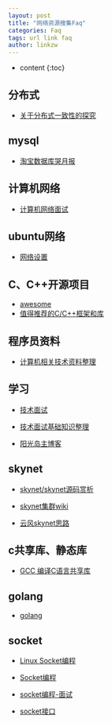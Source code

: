 ```yaml
---
layout: post
title: "网络资源搜集Faq"
categories: Faq
tags: url link faq
author: linkzw
---
```


* content
{:toc}


## 分布式

* [关于分布式一致性的探究](http://www.hollischuang.com/archives/663)



## mysql

* [淘宝数据库哭月报](http://mysql.taobao.org/monthly/)

## 计算机网络

* [计算机网络面试](http://www.cnblogs.com/zyf-zhaoyafei/p/4716297.html)

## ubuntu网络

* [网络设置](http://wiki.ubuntu.org.cn/UbuntuManual:%E7%BD%91%E7%BB%9C%E8%AE%BE%E7%BD%AE#.E7.AC.AC_10_.E7.AB.A0_-_.E7.BD.91.E7.BB.9C.E8.AE.BE.E7.BD.AE)



## C、C++开源项目

* [awesome](https://github.com/jobbole/awesome-c-cn)
* [值得推荐的C/C++框架和库](https://www.ezlippi.com/blog/2014/12/c-open-project.html)


## 程序员资料

* [计算机相关技术资料整理](https://github.com/EZLippi/practical-programming-books)


## 学习

* [技术面试](https://github.com/CyC2018/InterviewNotes)

* [技术面试基础知识整理](https://github.com/CyC2018/Interview-Notebook)

* [阳光岛主博客](https://blog.csdn.net/ithomer)

## skynet

* [skynet/skynet源码赏析](https://manistein.github.io/blog/post/server/skynet/skynet%E6%BA%90%E7%A0%81%E8%B5%8F%E6%9E%90/)

* [skynet集群wiki](https://github.com/cloudwu/skynet/wiki/Cluster)

* [云风skynet思路](https://blog.codingnow.com/2017/03/skynet_cluster.html)

## c共享库、静态库

* [GCC 编译C语言共享库](http://www.cnblogs.com/ifantastic/p/3526237.html#3912775)

## golang

* [golang](https://tour.golang.org/welcome/1)
 
## socket

* [Linux Socket编程](http://www.cnblogs.com/skynet/archive/2010/12/12/1903949.html)

* [Socket编程](http://goodcandle.cnblogs.com/archive/2005/12/10/294652.aspx)

* [socket编程-面试](https://hit-alibaba.github.io/interview/basic/network/Socket-Programming-Basic.html)

* [socket接口](https://www.geeksforgeeks.org/socket-programming-cc/)